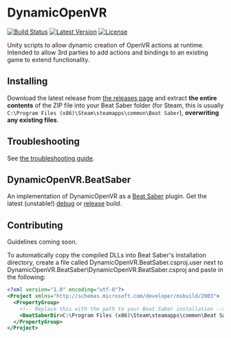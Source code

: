 # DynamicOpenVR
[![Build Status](https://img.shields.io/jenkins/build/https/ci.gnyra.com/job/DynamicOpenVR/job/master?style=flat-square)](https://ci.gnyra.com/blue/organizations/jenkins/DynamicOpenVR/)
[![Latest Version](https://img.shields.io/github/v/release/nicoco007/DynamicOpenVR?include_prereleases&style=flat-square)](https://github.com/nicoco007/DynamicOpenVR/releases)
[![License](https://img.shields.io/github/license/nicoco007/DynamicOpenVR?style=flat-square)](https://github.com/nicoco007/DynamicOpenVR/blob/master/LICENSE)

Unity scripts to allow dynamic creation of OpenVR actions at runtime. Intended to allow 3rd parties to add actions and bindings to an existing game to extend functionality.

## Installing
Download the latest release from [the releases page](https://github.com/nicoco007/DynamicOpenVR/releases) and extract **the entire contents** of the ZIP file into your Beat Saber folder (for Steam, this is usually `C:\Program Files (x86)\Steam\steamapps\common\Beat Saber`), **overwriting any existing files**.

## Troubleshooting
See [the troubleshooting guide](https://github.com/nicoco007/DynamicOpenVR/blob/master/TROUBLESHOOTING.md).

## DynamicOpenVR.BeatSaber
An implementation of DynamicOpenVR as a [Beat Saber](https://beatsaber.com/) plugin. Get the latest (unstable!) [debug](https://ci.gnyra.com/job/DynamicOpenVR/job/master/lastSuccessfulBuild/artifact/DynamicOpenVR.BeatSaber.DEBUG.zip) or [release](https://ci.gnyra.com/job/DynamicOpenVR/job/master/lastSuccessfulBuild/artifact/DynamicOpenVR.BeatSaber.RELEASE.zip) build.

## Contributing
Guidelines coming soon.

To automatically copy the compiled DLLs into Beat Saber's installation directory, create a file called DynamicOpenVR.BeatSaber.csproj.user next to DynamicOpenVR.BeatSaber\DynamicOpenVR.BeatSaber.csproj and paste in the following:

```xml
<?xml version="1.0" encoding="utf-8"?>
<Project xmlns="http://schemas.microsoft.com/developer/msbuild/2003">
  <PropertyGroup>
    <!-- Replace this with the path to your Beat Saber installation -->
    <BeatSaberDir>C:\Program Files (x86)\Steam\steamapps\common\Beat Saber</BeatSaberDir>
  </PropertyGroup>
</Project>
```
